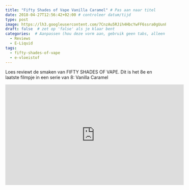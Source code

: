 ```yaml
---
title: "Fifty Shades of Vape Vanilla Caramel" # Pas aan naar titel
date: 2018-04-27T12:56:42+02:00 # controleer datum/tijd
type: post
image: https://lh3.googleusercontent.com/7CnzAu5RJih4HbcYwFF6ssra0gUunPXyHaQu3FKTotrtBeh67HgV2praB4T3_nfCti_3vuT1kMfSfGyPMHCezCRXy8c_PeaC8kkMH2uY_n4-4nJPtSPSv6Qi038y2Wgcjh7x07TNeQOIls5uIn8Uh_IcR-SjlkktKzK-Bhj-t8fksM0v5ehk68qvrMILsSWy1x4XbOjjaM3j-dpuQv-ePtkEESZQ6-x33NnWA5kxCsADsnSNU3eG5lH-9csLncfhthj6j2qtizPcEvglg-_lWaDPgkjYNOkZlJThDgYjO39K_-j6H5WNStQXn1D4euOr17TvCqN4GGUfiltUho-tP619S-z-NmGo8WBeD87tGN8MYsvDvxV3Hsu1tc5rfsVNhHCxPs5BirGwA1VSEtp_XkNFQht5-DjnYTninpQiGdBgknlSCG79zxpXR-fl4EZ7Tu1ejJWqiaLvbEmG9-_5_M9NYyBFaIVwb9Bdq1UEiHUJQf9aNO7OBDJEBi_ZwTuHBenCVuQO6C-4X3KWTXLDw6pN8teLv2ulAEHTPQNbqcWhgzf0dItaHjn-we6biMVQNBYoHYh5lveaYF1_E4WUunOvK4vtH3E4XBeFTuj3q0LswY27wmic2oHI_G74kLxrs46dgczMgfjl8tcTf2bHEmcJ0-5YxAu98w=w1525-h858-no
draft: false  # zet op 'false' als je klaar bent
categories:  # Aanpassen (hou deze vorm aan, gebruik geen tabs, alleen spaties)
  - Reviews
  - E-Liquid
tags:
  - fifty-shades-of-vape
  - e-vloeistof
---
```


Loes reviewt de smaken van FIFTY SHADES OF VAPE. Dit is het 8e en laatste filmpje in een serie van 8: Vanilla Caramel

<iframe width="560" height="315" src="https://www.youtube.com/embed/yq7tbSajYuk" frameborder="0" allow="autoplay; encrypted-media" allowfullscreen></iframe>

